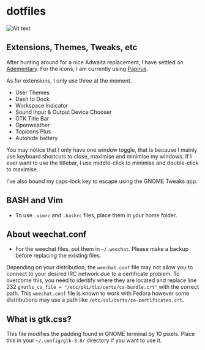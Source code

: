 # dotfiles

![Alt text](https://raw.githubusercontent.com/digiberk/dotfiles/master/screenshot.png)

## Extensions, Themes, Tweaks, etc

After hunting around for a nice Adwaita replacement, I have settled on [Adementary](https://github.com/hrdwrrsk/adementary-theme). For the icons, I am currently using [Papirus](https://github.com/PapirusDevelopmentTeam/papirus-icon-theme).

As for extensions, I only use three at the moment.

* User Themes
* Dash to Dock
* Workspace Indicator
* Sound Input & Output Device Chooser
* GTK Title Bar 
* Openweather
* Topicons Plus
* Autohide battery

You may notice that I only have one window toggle, that is because I mainly use keyboard shortcuts to close, maximise and minimise my windows. If I ever want to use the titlebar, I use middle-click to minimise and double-click to maximise.

I've also bound my caps-lock key to escape using the GNOME Tweaks app.

## BASH and Vim

* To use `.vimrc` and `.bashrc` files, place them in your home folder.

## About weechat.conf

* For the weechat files, put them in `~/.weechat`. Please make a backup before replacing the existing files.

Depending on your distribution, the `weechat.conf` file may not allow you to connect to your desired IRC network due to a certificate problem. To overcome this, you need to identify where they are located and replace line 232 `gnutls_ca_file = "/etc/pki/tls/certs/ca-bundle.crt"` with the correct path. This `weechat.conf` file is known to work with Fedora however some distributions may use a path like `/etc/ssl/certs/ca-certificates.crt`.

## What is gtk.css?

This file modifies the padding found in GNOME terminal by 10 pixels. Place this in your `~/.config/gtk-3.0/` directory if you want to use it.
